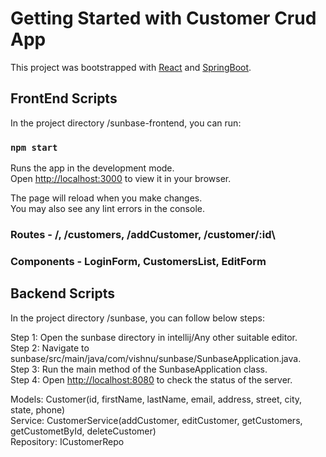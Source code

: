 # Getting Started with Customer Crud App

This project was bootstrapped with [React](https://github.com/facebook/create-react-app) and [SpringBoot](https://springhttps://spring.io/).

## FrontEnd Scripts

In the project directory /sunbase-frontend, you can run:

### `npm start`

Runs the app in the development mode.\
Open [http://localhost:3000](http://localhost:3000) to view it in your browser.

The page will reload when you make changes.\
You may also see any lint errors in the console.

### Routes - /, /customers, /addCustomer, /customer/:id\
### Components - LoginForm, CustomersList, EditForm

## Backend Scripts

In the project directory /sunbase, you can follow below steps:

Step 1: Open the sunbase directory in intellij/Any other suitable editor.\
Step 2: Navigate to sunbase/src/main/java/com/vishnu/sunbase/SunbaseApplication.java.\
Step 3: Run the main method of the SunbaseApplication class.\
Step 4: Open [http://localhost:8080](http://localhost:8080) to check the status of the server.

Models: Customer(id, firstName, lastName, email, address, street, city, state, phone)\
Service: CustomerService(addCustomer, editCustomer, getCustomers, getCustometById, deleteCustomer)\
Repository: ICustomerRepo



